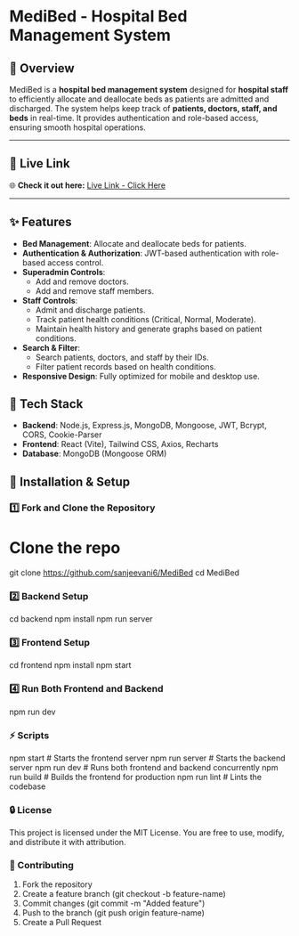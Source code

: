 # MediBed - Hospital Bed Management System

## 🏥 Overview
MediBed is a **hospital bed management system** designed for **hospital staff** to efficiently allocate and deallocate beds as patients are admitted and discharged. The system helps keep track of **patients, doctors, staff, and beds** in real-time. It provides authentication and role-based access, ensuring smooth hospital operations.

---

## 🔗 Live Link

🌐 **Check it out here:** [Live Link - Click Here](https://comforting-fox-4fe49b.netlify.app/)


---

## ✨ Features
- **Bed Management**: Allocate and deallocate beds for patients.
- **Authentication & Authorization**: JWT-based authentication with role-based access control.
- **Superadmin Controls**:
  - Add and remove doctors.
  - Add and remove staff members.
- **Staff Controls**:
  - Admit and discharge patients.
  - Track patient health conditions (Critical, Normal, Moderate).
  - Maintain health history and generate graphs based on patient conditions.
- **Search & Filter**:
  - Search patients, doctors, and staff by their IDs.
  - Filter patient records based on health conditions.
- **Responsive Design**: Fully optimized for mobile and desktop use.

## 🚀 Tech Stack
- **Backend**: Node.js, Express.js, MongoDB, Mongoose, JWT, Bcrypt, CORS, Cookie-Parser
- **Frontend**: React (Vite), Tailwind CSS, Axios, Recharts
- **Database**: MongoDB (Mongoose ORM)

## 🔧 Installation & Setup

### 1️⃣ Fork and Clone the Repository

# Clone the repo
git clone https://github.com/sanjeevani6/MediBed
cd MediBed

### 2️⃣ Backend Setup

cd backend
npm install
npm run server
### 3️⃣ Frontend Setup

cd frontend
npm install
npm start
 ### 4️⃣ Run Both Frontend and Backend

npm run dev
### ⚡ Scripts

npm start        # Starts the frontend server
npm run server   # Starts the backend server
npm run dev      # Runs both frontend and backend concurrently
npm run build    # Builds the frontend for production
npm run lint     # Lints the codebase
 ### 🔒 License
This project is licensed under the MIT License. You are free to use, modify, and distribute it with attribution.

### 🤝 Contributing


1. Fork the repository
2. Create a feature branch (git checkout -b feature-name)
3. Commit changes (git commit -m "Added feature")
4. Push to the branch (git push origin feature-name)
5. Create a Pull Request
